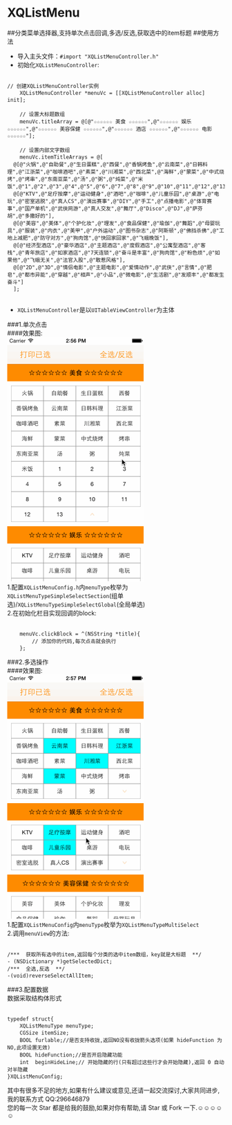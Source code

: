 # XQListMenu
##分类菜单选择器,支持单次点击回调,多选/反选,获取选中的item标题
##使用方法
* 导入主头文件：`#import "XQListMenuController.h"`<br>
* 初始化`XQListMenuController`:
```objc

// 创建XQListMenuController实例
    XQListMenuController *menuVc = [[XQListMenuController alloc] init];
    
    // 设置大标题数组
    menuVc.titleArray = @[@"☆☆☆☆☆☆ 美食 ☆☆☆☆☆☆",@"☆☆☆☆☆☆ 娱乐 ☆☆☆☆☆☆",@"☆☆☆☆☆☆ 美容保健 ☆☆☆☆☆☆",@"☆☆☆☆☆☆ 酒店 ☆☆☆☆☆☆",@"☆☆☆☆☆☆ 电影 ☆☆☆☆☆☆"];
    
    // 设置内部文字数组
    menuVc.itemTitleArrays = @[
  @[@"火锅",@"自助餐",@"生日蛋糕",@"西餐",@"香锅烤鱼",@"云南菜",@"日韩料理",@"江浙菜",@"咖啡酒吧",@"素菜",@"川湘菜",@"西北菜",@"海鲜",@"蒙菜",@"中式烧烤",@"烤串",@"东南亚菜",@"汤",@"粥",@"炖菜",@"米饭",@"1",@"2",@"3",@"4",@"5",@"6",@"7",@"8",@"9",@"10",@"11",@"12",@"13"],
  @[@"KTV",@"足疗按摩",@"运动健身",@"酒吧",@"咖啡",@"儿童乐园",@"桌游",@"电玩",@"密室逃脱",@"真人CS",@"演出赛事",@"DIY",@"手工",@"点播电影",@"体育赛事",@"国产单机",@"武侠网游",@"真人交友",@"舞厅",@"Disco",@"DJ",@"萨芬胡",@"多撒好的"],
  @[@"美容",@"美体",@"个护化妆",@"理发",@"食品保健",@"瑜伽",@"舞蹈",@"母婴玩具",@"服装",@"内衣",@"美甲",@"户外运动",@"图书杂志",@"阿斯顿",@"佛挡杀佛",@"工地上减肥",@"防守对方",@"狗肉馆",@"快回家回家",@"飞蛾晚饭"],
  @[@"经济型酒店",@"豪华酒店",@"主题酒店",@"度假酒店",@"公寓型酒店",@"客栈",@"青年旅店",@"如家酒店",@"7天连锁",@"奋斗是丰富",@"狗肉馆",@"粉色烦",@"如果他",@"飞蛾无关",@"法官入股",@"敢惹风格"],
  @[@"2D",@"3D",@"情侣电影",@"主题电影",@"爱情动作",@"武侠",@"言情",@"肥皂",@"都市异能",@"穿越",@"相声",@"小品",@"微电影",@"生活剧",@"发顺丰",@"都发生奋斗"]
  ];
  
```
* `XQListMenuController`是以`UITableViewController`为主体

###1.单次点击<br>
####效果图:<br>
![](https://github.com/ChandHsu/XQListMenu/blob/master/1.gif)<br>
1.配置`XQListMenuConfig.h`内`menuType`枚举为`XQListMenuTypeSimpleSelectSection`(组单选)/`XQListMenuTypeSimpleSelectGlobal`(全局单选)<br>
2.在初始化栏目实现回调的block:
```objc
    
    menuVc.clickBlock = ^(NSString *title){
        // 添加你的代码,每次点击就会执行
    };

```
###2.多选操作<br>
####效果图:<br>
![](https://github.com/ChandHsu/XQListMenu/blob/master/2.gif)<br>
1.配置`XQListMenuConfig`内`menuType`枚举为`XQListMenuTypeMultiSelect`<br>
2.调用`menuView`的方法:
```objc

/***  获取所有选中的item,返回每个分类的选中item数组，key就是大标题  **/
- (NSDictionary *)getSelectedDict;
/***  全选,反选  **/
-(void)reverseSelectAllItem;

```

###3.配置数据<br>
数据采取结构体形式
```objc

typedef struct{
    XQListMenuType menuType;
    CGSize itemSize;
    BOOL furlable;//是否支持收拢,返回NO没有收拢箭头选项(如果 hideFunction 为 NO,此项设置无效)
    BOOL hideFunction;//是否开启隐藏功能
    int  beginHideLine;// 开始隐藏的行(只有超过这些行才会开始隐藏),返回 0 自动对半隐藏
}XQListMenuConfig;

```

其中有很多不足的地方,如果有什么建议或意见,还请一起交流探讨,大家共同进步,我的联系方式  QQ:296646879<br>
您的每一次 Star 都是给我的鼓励,如果对你有帮助,请 Star 或 Fork 一下.☺☺☺☺☺







